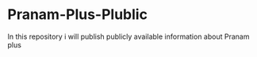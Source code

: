 # Pranam-Plus-Plublic
In this repository i will publish publicly available information about Pranam plus
